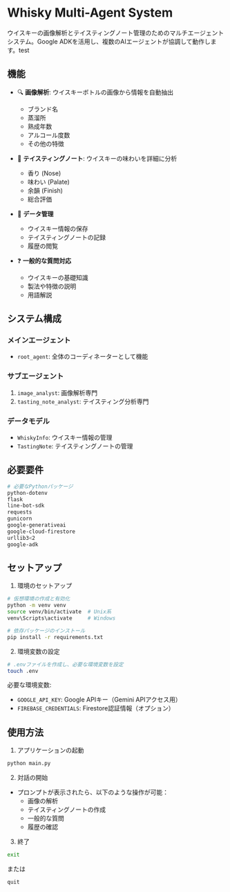 # Whisky Multi-Agent System

ウイスキーの画像解析とテイスティングノート管理のためのマルチエージェントシステム。Google ADKを活用し、複数のAIエージェントが協調して動作します。test

## 機能

- 🔍 **画像解析**: ウイスキーボトルの画像から情報を自動抽出
  - ブランド名
  - 蒸溜所
  - 熟成年数
  - アルコール度数
  - その他の特徴

- 📝 **テイスティングノート**: ウイスキーの味わいを詳細に分析
  - 香り (Nose)
  - 味わい (Palate)
  - 余韻 (Finish)
  - 総合評価

- 💾 **データ管理**
  - ウイスキー情報の保存
  - テイスティングノートの記録
  - 履歴の閲覧

- ❓ **一般的な質問対応**
  - ウイスキーの基礎知識
  - 製法や特徴の説明
  - 用語解説

## システム構成

### メインエージェント
- `root_agent`: 全体のコーディネーターとして機能

### サブエージェント
1. `image_analyst`: 画像解析専門
2. `tasting_note_analyst`: テイスティング分析専門

### データモデル
- `WhiskyInfo`: ウイスキー情報の管理
- `TastingNote`: テイスティングノートの管理

## 必要要件

```bash
# 必要なPythonパッケージ
python-dotenv
flask
line-bot-sdk
requests
gunicorn
google-generativeai
google-cloud-firestore
urllib3<2
google-adk
```

## セットアップ

1. 環境のセットアップ
```bash
# 仮想環境の作成と有効化
python -m venv venv
source venv/bin/activate  # Unix系
venv\Scripts\activate     # Windows

# 依存パッケージのインストール
pip install -r requirements.txt
```

2. 環境変数の設定
```bash
# .envファイルを作成し、必要な環境変数を設定
touch .env
```

必要な環境変数:
- `GOOGLE_API_KEY`: Google APIキー（Gemini APIアクセス用）
- `FIREBASE_CREDENTIALS`: Firestore認証情報（オプション）

## 使用方法

1. アプリケーションの起動
```bash
python main.py
```

2. 対話の開始
- プロンプトが表示されたら、以下のような操作が可能：
  - 画像の解析
  - テイスティングノートの作成
  - 一般的な質問
  - 履歴の確認

3. 終了
```bash
exit
```
または
```bash
quit
```
